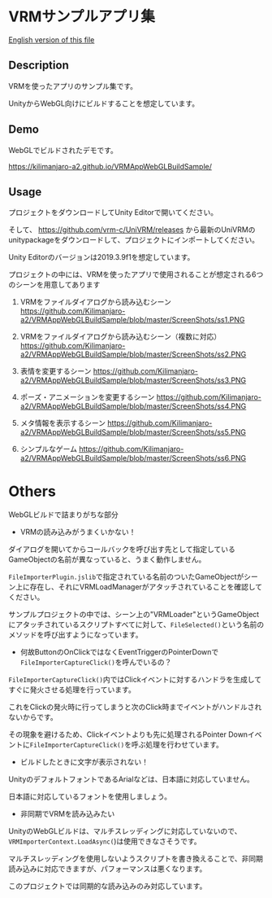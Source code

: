 # VRMサンプルアプリ集


[English version of this file](https://github.com/Kilimanjaro-a2/VRMAppWebGLBuildSample/blob/master/README.en.md)

## Description

VRMを使ったアプリのサンプル集です。

UnityからWebGL向けにビルドすることを想定しています。

## Demo
WebGLでビルドされたデモです。

https://kilimanjaro-a2.github.io/VRMAppWebGLBuildSample/

## Usage
プロジェクトをダウンロードしてUnity Editorで開いてください。

そして、 https://github.com/vrm-c/UniVRM/releases から最新のUniVRMのunitypackageをダウンロードして、プロジェクトにインポートしてください。

Unity Editorのバージョンは2019.3.9f1を想定しています。


プロジェクトの中には、VRMを使ったアプリで使用されることが想定される6つのシーンを用意してあります

1. VRMをファイルダイアログから読み込むシーン
https://github.com/Kilimanjaro-a2/VRMAppWebGLBuildSample/blob/master/ScreenShots/ss1.PNG

2. VRMをファイルダイアログから読み込むシーン（複数に対応）
https://github.com/Kilimanjaro-a2/VRMAppWebGLBuildSample/blob/master/ScreenShots/ss2.PNG

3. 表情を変更するシーン
https://github.com/Kilimanjaro-a2/VRMAppWebGLBuildSample/blob/master/ScreenShots/ss3.PNG

4. ポーズ・アニメーションを変更するシーン
https://github.com/Kilimanjaro-a2/VRMAppWebGLBuildSample/blob/master/ScreenShots/ss4.PNG

5. メタ情報を表示するシーン
https://github.com/Kilimanjaro-a2/VRMAppWebGLBuildSample/blob/master/ScreenShots/ss5.PNG

6. シンプルなゲーム
https://github.com/Kilimanjaro-a2/VRMAppWebGLBuildSample/blob/master/ScreenShots/ss6.PNG

# Others
WebGLビルドで詰まりがちな部分

- VRMの読み込みがうまくいかない！

ダイアログを開いてからコールバックを呼び出す先として指定しているGameObjectの名前が異なっていると、うまく動作しません。

`FileImporterPlugin.jslib`で指定されている名前のついたGameObjectがシーン上に存在し、それにVRMLoadManagerがアタッチされていることを確認してください。

サンプルプロジェクトの中では、シーン上の"VRMLoader"というGameObjectにアタッチされているスクリプトすべてに対して、`FileSelected()`という名前のメソッドを呼び出すようになっています。

- 何故ButtonのOnClickではなくEventTriggerのPointerDownで`FileImporterCaptureClick()`を呼んでいるの？

`FileImporterCaptureClick()`内ではClickイベントに対するハンドラを生成してすぐに発火させる処理を行っています。

これをClickの発火時に行ってしまうと次のClick時までイベントがハンドルされないからです。

その現象を避けるため、Clickイベントよりも先に処理されるPointer Downイベントに`FileImporterCaptureClick()`を呼ぶ処理を行わせています。

- ビルドしたときに文字が表示されない！

UnityのデフォルトフォントであるArialなどは、日本語に対応していません。

日本語に対応しているフォントを使用しましょう。

- 非同期でVRMを読み込みたい

UnityのWebGLビルドは、マルチスレッディングに対応していないので、
`VRMImporterContext.LoadAsync(`)は使用できなさそうです。

マルチスレッディングを使用しないようスクリプトを書き換えることで、非同期読み込みに対応できますが、パフォーマンスは悪くなります。

このプロジェクトでは同期的な読み込みのみ対応しています。